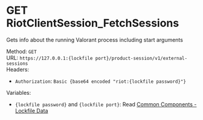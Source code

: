# GET RiotClientSession_FetchSessions

Gets info about the running Valorant process including start arguments  


Method: `GET`  
URL: `https://127.0.0.1:{lockfile port}/product-session/v1/external-sessions`  
Headers:
 - `Authorization`: `Basic {base64 encoded "riot:{lockfile password}"}`

Variables:
 - `{lockfile password}` and `{lockfile port}`: Read [Common Components - Lockfile Data](../common-components.md#lockfile-data)

